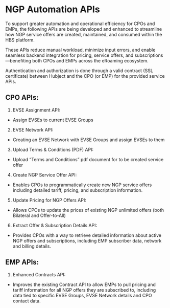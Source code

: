 # NGP Automation APIs

To support greater automation and operational efficiency for CPOs and EMPs, the following APIs are being developed and enhanced to streamline how NGP service
offers are created, maintained, and consumed within the HBS platform.

These APIs reduce manual workload, minimize input errors, and enable seamless backend integration for pricing, service offers, and subscriptions—benefiting both
CPOs and EMPs across the eRoaming ecosystem.

Authentication and authorization is done through a valid contract (SSL certificate) between Hubject and the CPO (or EMP) for the provided service APIs.

## CPO APIs:

1. EVSE Assignment API:

- Assign EVSEs to current EVSE Groups

2. EVSE Network API:

- Creating an EVSE Network with EVSE Groups and assign EVSEs to them

3. Upload Terms & Conditions (PDF) API:

- Upload “Terms and Conditions” pdf document for to be created service offer

4. Create NGP Service Offer API:

- Enables CPOs to programmatically create new NGP service offers including detailed tariff, pricing, and subscription information.

5. Update Pricing for NGP Offers API:

- Allows CPOs to update the prices of existing NGP unlimited offers (both Bilateral and Offer-to-All)

6. Extract Offer & Subscription Details API:

- Provides CPOs with a way to retrieve detailed information about active NGP offers and subscriptions, including EMP subscriber data, network and billing
  details.

## EMP APIs:

1. Enhanced Contracts API:

- Improves the existing Contract API to allow EMPs to pull pricing and tariff information for all NGP offers they are subscribed to, including data tied to
  specific EVSE Groups, EVSE Network details and CPO contact data.